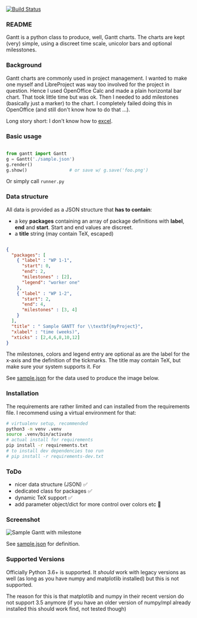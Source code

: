 [![Build Status](https://travis-ci.org/stefanSchinkel/gantt.svg?branch=master)](https://travis-ci.org/stefanSchinkel/gantt)

### README

Gantt is a python class to produce, well, Gantt charts. The charts are kept (very) simple, using a discreet time scale, unicolor bars and optional milesstones.

### Background

Gantt charts are commonly used in project management. I wanted to  make one myself and LibreProject was way too involved for the project in question. Hence I used OpenOffice Calc and made a plain horizontal bar chart. That took little time but was ok. Then I needed to add milestones (basically just a marker) to the chart. I completely failed doing this in OpenOffice (and still don't know how to do that ...).

Long story short: I don't know how to [excel](https://xkcd.com/559/).

### Basic usage

```python

from gantt import Gantt
g = Gantt('./sample.json')
g.render()
g.show()                # or save w/ g.save('foo.png')

```

Or simply call `runner.py`

### Data structure

All data is provided as a JSON structure that **has to contain**:

 - a key **packages** containing an array of package definitions with **label**, **end** and **start**. Start and end values are discreet.
 - a **title** string (may contain TeX, escaped)

```json

{
  "packages": [
    { "label" : "WP 1-1",
      "start": 0,
      "end": 2,
      "milestones" : [2],
      "legend": "worker one"
    },
    { "label" : "WP 1-2",
      "start": 2,
      "end": 4,
      "milestones" : [3, 4]
    }
  ],
  "title" : " Sample GANTT for \\textbf{myProject}",
  "xlabel" : "time (weeks)",
  "xticks" : [2,4,6,8,10,12]
}
```

The milestones, colors and legend entry are optional as are the label for the x-axis and the definition of the tickmarks.
The title may contain TeX, but make sure your system supports it. For

See [sample.json](./sample.json) for the data used to produce the image below.

### Installation

The requirements are rather limited and can installed from the requirements file. I recommend using a virtual environment for that:

```sh
# virtualenv setup, recommended
python3 -m venv .venv
source .venv/bin/activate
# actual install for requirements
pip install -r requirements.txt
# to install dev dependencies too run
# pip install -r requirements-dev.txt
```

### ToDo

 - nicer data structure (JSON) :white_check_mark:
 - dedicated class for packages :white_check_mark:
 - dynamic TeX support :white_check_mark:
 - add parameter object/dict for more control over colors etc :construction:

### Screenshot

![Sample Gantt with milestone](img/GANTT.png)

See [sample.json](./sample.json) for definition.

### Supported Versions

Officially Python 3.6+ is supported. It _should_ work with legacy versions as well (as long as you have numpy and matplotlib installed) but this is not supported.

The reason for this is that matplotlib and numpy in their recent version do not support 3.5 anymore (if you have an older version of numpy/mpl already installed this should work find, not tested though)
